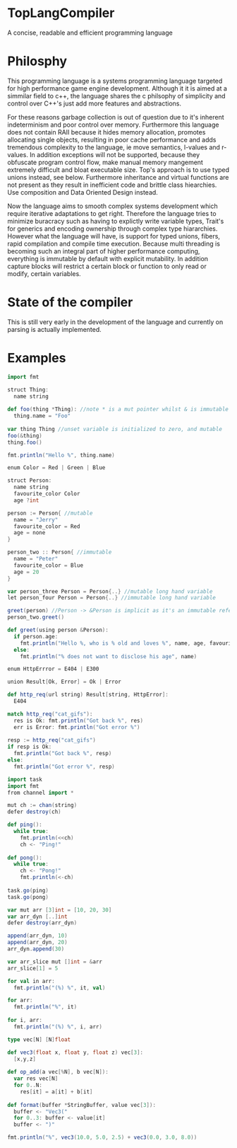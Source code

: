 # TopLangCompiler
A concise, readable and efficient programming language

# Philosphy
This programming language is a systems programming language targeted for high performance game engine development. Although it it is aimed at a simmilar field to c++, the language shares the c philsophy of simplicity and control over C++'s just add more features and abstractions. 

For these reasons garbage collection is out of question due to it's inherent indeterminism and poor control over memory. Furthermore this language does not contain RAII because it hides memory allocation, promotes allocating single objects, resulting in poor cache performance and adds tremendous complexity to the language, ie move semantics, l-values and r-values. In addition exceptions will not be supported, because they obfuscate program control flow, make manual memory mangement extremely difficult and bloat executable size. Top's approach is to use typed unions instead, see below. Furthermore inheritance and virtual functions are not present as they result in inefficient code and brittle class hiearchies. Use composition and Data Oriented Design instead. 

Now the language aims to smooth complex systems development which require iterative adaptations to get right. Therefore the language tries to minimize buracracy such as having to explictly write variable types, Trait's for generics and encoding ownership through complex type hiararchies. However what the language will have, is support for typed unions, fibers, rapid compilation and compile time execution. Because multi threading is becoming such an integral part of higher performance computing, everything is immutable by default with explicit mutability. In addition capture blocks will restrict a certain block or function to only read or modify, certain variables.

# State of the compiler

This is still very early in the development of the language and currently on parsing is actually implemented.

# Examples

```scala
import fmt

struct Thing:
  name string
  
def foo(thing *Thing): //note * is a mut pointer whilst & is immutable
  thing.name = "Foo"
  
var thing Thing //unset variable is initialized to zero, and mutable
foo(&thing)
thing.foo()

fmt.println("Hello %", thing.name) 
```

```scala
enum Color = Red | Green | Blue

struct Person:
  name string
  favourite_color Color
  age ?int

person := Person{ //mutable
  name = "Jerry"
  favourite_color = Red
  age = none
}

person_two :: Person{ //immutable
  name = "Peter"
  favourite_color = Blue
  age = 20
}

var person_three Person = Person{..} //mutable long hand variable
let person_four Person = Person{..} //immutable long hand variable

greet(person) //Person -> &Person is implicit as it's an immutable reference
person_two.greet()

def greet(using person &Person):
  if person.age:
    fmt.println("Hello %, who is % old and loves %", name, age, favourite_color)
  else:
    fmt.println("% does not want to disclose his age", name)
```

```scala
enum HttpErrror = E404 | E300

union Result[Ok, Error] = Ok | Error

def http_req(url string) Result[string, HttpError]:
  E404

match http_req("cat_gifs"):
  res is Ok: fmt.println("Got back %", res)
  err is Error: fmt.println("Got error %")
    
resp := http_req("cat_gifs")
if resp is Ok:
  fmt.println("Got back %", resp)
else:
  fmt.println("Got error %", resp)
```

```scala
import task
import fmt
from channel import *

mut ch := chan(string)
defer destroy(ch)

def ping():
  while true:
    fmt.println(<<ch)
    ch <- "Ping!"
  
def pong():
  while true:
    ch <- "Pong!"
    fmt.println(<-ch)
    
task.go(ping)
task.go(pong)
```

```scala
var mut arr [3]int = [10, 20, 30]
var arr_dyn [..]int 
defer destroy(arr_dyn)

append(arr_dyn, 10)
append(arr_dyn, 20)
arr_dyn.append(30)

var arr_slice mut []int = &arr
arr_slice[1] = 5

for val in arr:
  fmt.println("(%) %", it, val)

for arr:
  fmt.println("%", it)
  
for i, arr:
  fmt.println("(%) %", i, arr)
```

```scala
type vec[N] [N]float

def vec3(float x, float y, float z) vec[3]:
  [x,y,z]
   
def op_add(a vec[%N], b vec[N]):
  var res vec[N] 
  for 0..N:
    res[it] = a[it] + b[it]
   
def format(buffer *StringBuffer, value vec[3]):
  buffer <- "Vec3("
  for 0..3: buffer <- value[it]
  buffer <- ")"

fmt.println("%", vec3(10.0, 5.0, 2.5) + vec3(0.0, 3.0, 8.0))
```

